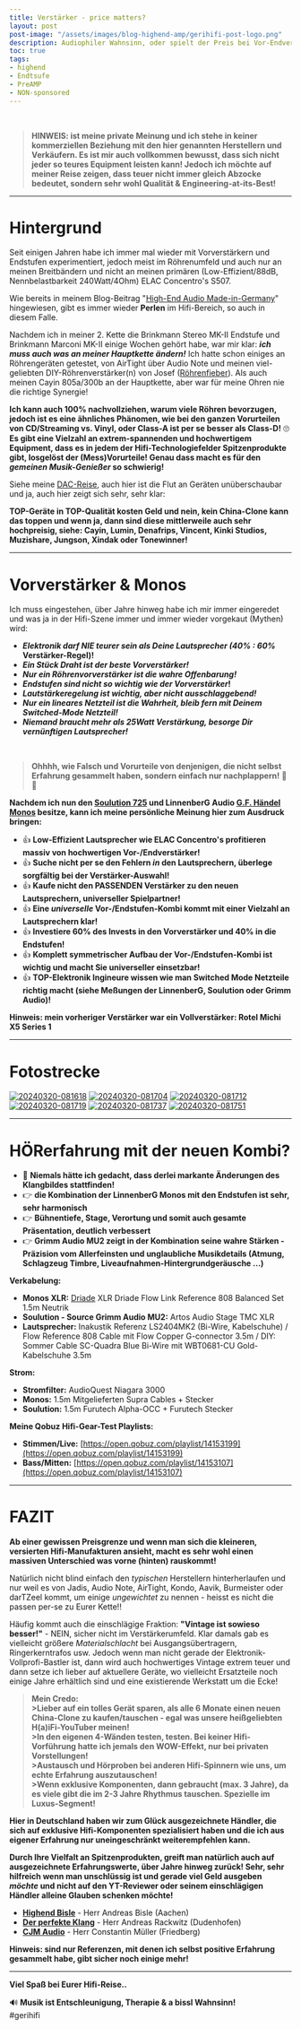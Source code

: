 ```yaml
---
title: Verstärker - price matters?
layout: post
post-image: "/assets/images/blog-highend-amp/gerihifi-post-logo.png"
description: Audiophiler Wahnsinn, oder spielt der Preis bei Vor-Endverstäkrer doch eine Rolle?
toc: true
tags:
- highend
- Endtsufe
- PreAMP
- NON-sponsored
---
```


<br>

>**HINWEIS: ist meine private Meinung und ich stehe in keiner kommerziellen Beziehung mit den hier genannten Herstellern und Verkäufern. Es ist mir auch vollkommen bewusst, dass sich nicht jeder so teures Equipment leisten kann! Jedoch ich möchte auf meiner Reise zeigen, dass teuer nicht immer gleich Abzocke bedeutet, sondern sehr wohl Qualität & Engineering-at-its-Best!**

---

# Hintergrund

Seit einigen Jahren habe ich immer mal wieder mit Vorverstärkern und Endstufen experimentiert, jedoch meist im Röhrenumfeld und auch nur an meinen Breitbändern und nicht an meinen primären (Low-Effizient/88dB, Nennbelastbarkeit 240Watt/4Ohm) ELAC Concentro's S507.

Wie bereits in meinem Blog-Beitrag "[High-End Audio Made-in-Germany](https://hificouch.world/blog/hifi-made-in-germany)" hingewiesen, gibt es immer wieder **Perlen** im Hifi-Bereich, so auch in diesem Falle.

Nachdem ich in meiner 2. Kette die Brinkmann Stereo MK-II Endstufe und Brinkmann Marconi MK-II einige Wochen gehört habe, war mir klar: **_ich muss auch was an meiner Hauptkette ändern!_** Ich hatte schon einiges an Röhrengeräten  getestet, von AirTight über Audio Note und meinen viel-geliebten DIY-Röhrenverstärker(n) von Josef ([Röhrenfieber](https://www.roehrenfieber.com/)). Als auch meinen Cayin 805a/300b an der Hauptkette, aber war für meine Ohren nie die richtige Synergie!

**Ich kann auch 100% nachvollziehen, warum viele Röhren bevorzugen, jedoch ist es eine ähnliches Phänomen, wie bei den ganzen Vorurteilen von CD/Streaming vs. Vinyl, oder Class-A ist per se besser als Class-D!** :roll_eyes: **Es gibt eine Vielzahl an extrem-spannenden und hochwertigem Equipment, dass es in jedem der Hifi-Technologiefelder Spitzenprodukte gibt, losgelöst der (Mess)Vorurteile! Genau dass macht es für den _gemeinen Musik-Genießer_ so schwierig!**

Siehe meine [DAC-Reise](https://hificouch.world/blog/dac-reise-partIII), auch hier ist die Flut an Geräten unüberschaubar und ja, auch hier zeigt sich sehr, sehr klar: 

**TOP-Geräte in TOP-Qualität kosten Geld und nein, kein China-Clone kann das toppen und wenn ja, dann sind diese mittlerweile auch sehr hochpreisig, siehe: Cayin, Lumin, Denafrips, Vincent, Kinki Studios, Muzishare, Jungson, Xindak oder Tonewinner!**

---

# Vorverstärker & Monos

Ich muss eingestehen, über Jahre hinweg habe ich mir immer eingeredet und was ja in der Hifi-Szene immer und immer wieder vorgekaut (Mythen) wird:

- **_Elektronik darf NIE teurer sein als Deine Lautsprecher (40% : 60%_ Verstärker-Regel)!**
- **_Ein Stück Draht ist der beste Vorverstärker!_**
- **_Nur ein Röhrenvorverstärker ist die wahre Offenbarung!_**
- **_Endstufen sind nicht so wichtig wie der Vorverstärker_!**
- **_Lautstärkeregelung ist wichtig, aber nicht ausschlaggebend!_**
- **_Nur ein lineares Netzteil ist die Wahrheit, bleib fern mit Deinem Switched-Mode Netzteil!_**
- **_Niemand braucht mehr als 25Watt Verstärkung, besorge Dir vernünftigen Lautsprecher!_**

<br>

> **Ohhhh, wie Falsch und Vorurteile von denjenigen, die nicht selbst Erfahrung gesammelt haben, sondern einfach nur nachplappern!** :see_no_evil: :hear_no_evil:

**Nachdem ich nun den [Soulution 725](https://soulution-audio.com/de/serie-7/soulution-725-vorverstaerker/) und LinnenberG Audio [G.F. Händel Monos](https://www.linnenberg-audio.de/page12.html) besitze, kann ich meine persönliche Meinung hier zum Ausdruck bringen:**

- :thumbsup: **Low-Effizient Lautsprecher wie ELAC Concentro's profitieren massiv von hochwertigen Vor-/Endverstärker!**
- :thumbsup: **Suche nicht per se den Fehlern _in_ den Lautsprechern, überlege sorgfältig bei der Verstärker-Auswahl!**
- :thumbsup: **Kaufe nicht den PASSENDEN Verstärker zu den neuen Lautsprechern, universeller Spielpartner!**
- :thumbsup: **Eine _universelle_ Vor-/Endstufen-Kombi kommt mit einer Vielzahl an Lautsprechern klar!**
- :thumbsup: **Investiere 60% des Invests in den Vorverstärker und 40% in die Endstufen!**
- :thumbsup: **Komplett symmetrischer Aufbau der Vor-/Endstufen-Kombi ist wichtig und macht Sie universeller einsetzbar!**
- :thumbsup: **TOP-Elektronik Ingineure wissen wie man Switched Mode Netzteile richtig macht (siehe Meßungen der LinnenberG, Soulution oder Grimm Audio)!**

**Hinweis: mein vorheriger Verstärker war ein Vollverstärker: Rotel Michi X5 Series 1**

---

# Fotostrecke

<a href="https://ibb.co/s518zMP"><img src="https://i.ibb.co/s518zMP/20240320-081618.jpg" alt="20240320-081618" border="0"></a> <a href="https://ibb.co/M79R1BG"><img src="https://i.ibb.co/M79R1BG/20240320-081704.jpg" alt="20240320-081704" border="0"></a> <a href="https://ibb.co/PZ3V0fh"><img src="https://i.ibb.co/PZ3V0fh/20240320-081712.jpg" alt="20240320-081712" border="0"></a> <a href="https://ibb.co/VmsgwHp"><img src="https://i.ibb.co/VmsgwHp/20240320-081719.jpg" alt="20240320-081719" border="0"></a> <a href="https://ibb.co/pW07BFG"><img src="https://i.ibb.co/pW07BFG/20240320-081737.jpg" alt="20240320-081737" border="0"></a> <a href="https://ibb.co/n36kpNG"><img src="https://i.ibb.co/n36kpNG/20240320-081751.jpg" alt="20240320-081751" border="0"></a>

---

# HÖRerfahrung mit der neuen Kombi?


- :thinking: **Niemals hätte ich gedacht, dass derlei markante Änderungen des Klangbildes stattfinden!**
- :point_right: **die Kombination der LinnenberG Monos mit den Endstufen ist sehr, sehr harmonisch**
- :point_right: **Bühnentiefe, Stage, Verortung und somit auch gesamte Präsentation, deutlich verbessert**
- :point_right: **Grimm Audio MU2 zeigt in der Kombination seine wahre Stärken - Präzision vom Allerfeinsten und unglaubliche Musikdetails (Atmung, Schlagzeug Timbre, Liveaufnahmen-Hintergrundgeräusche ...)**

**Verkabelung:**

- **Monos XLR:** [Driade](https://www.theflowcable.com/) XLR Driade Flow Link Reference 808 Balanced Set 1.5m Neutrik
- **Soulution - Source Grimm Audio MU2:** Artos Audio  Stage TMC XLR
- **Lautsprecher:** Inakustik Referenz LS2404MK2 (Bi-Wire, Kabelschuhe) / Flow Reference 808 Cable mit Flow Copper G-connector 3.5m / DIY: Sommer Cable SC-Quadra Blue Bi-Wire mit WBT0681-CU Gold-Kabelschuhe 3.5m

**Strom:**

- **Stromfilter:** AudioQuest Niagara 3000
- **Monos:** 1.5m Mitgelieferten Supra Cables + Stecker
- **Soulution:** 1.5m Furutech Alpha-OCC + Furutech Stecker

**Meine Qobuz Hifi-Gear-Test Playlists:**

- **Stimmen/Live:**  [https://open.qobuz.com/playlist/14153199](https://open.qobuz.com/playlist/14153199)
- **Bass/Mitten:** [https://open.qobuz.com/playlist/14153107](https://open.qobuz.com/playlist/14153107)

---

# FAZIT

**Ab einer gewissen Preisgrenze und wenn man sich die kleineren, versierten Hifi-Manufakturen ansieht, macht es sehr wohl einen massiven Unterschied was vorne (hinten) rauskommt!**

Natürlich nicht blind einfach den _typischen_ Herstellern hinterherlaufen und nur weil es von Jadis, Audio Note, AirTight, Kondo, Aavik, Burmeister oder darTZeel kommt, um einige _ungewichtet_ zu nennen - heisst es nicht die passen per-se zu Eurer Kette!!

Häufig kommt auch die einschlägige Fraktion: **"Vintage ist sowieso besser!"** - NEIN, sicher nicht im Verstärkerumfeld. Klar damals gab es vielleicht größere _Materialschlacht_ bei Ausgangsübertragern, Ringerkerntrafos usw. Jedoch wenn man nicht gerade der Elektronik-Vollprofi-Bastler ist, dann wird auch hochwertiges Vintage extrem teuer und dann setze ich lieber auf aktuellere Geräte, wo vielleicht Ersatzteile noch einige Jahre erhältlich sind und eine existierende Werkstatt um die Ecke!

> **Mein Credo:** \
> **>Lieber auf ein tolles Gerät sparen, als alle 6 Monate einen neuen China-Clone zu kaufen/tauschen - egal was unsere heißgeliebten H(a)iFi-YouTuber meinen!** \
> **>In den eigenen 4-Wänden testen, testen. Bei keiner Hifi-Vorführung hatte ich jemals den WOW-Effekt, nur bei privaten Vorstellungen!** \
> **>Austausch und Hörproben bei anderen Hifi-Spinnern wie uns, um echte Erfahrung auszutauschen!** \
> **>Wenn exklusive Komponenten, dann gebraucht (max. 3 Jahre), da es viele gibt die im 2-3 Jahre Rhythmus tauschen. Spezielle im Luxus-Segment!**

**Hier in Deutschland haben wir zum Glück ausgezeichnete Händler, die sich auf exklusive Hifi-Komponenten spezialisiert haben und die ich aus eigener Erfahrung nur uneingeschränkt weiterempfehlen kann.**

**Durch Ihre Vielfalt an Spitzenprodukten, greift man natürlich auch auf ausgezeichnete Erfahrungswerte, über Jahre hinweg zurück! Sehr, sehr hilfreich wenn man unschlüssig ist und gerade viel Geld ausgeben _möchte_ und nicht auf den YT-Reviewer oder seinem einschlägigen Händler alleine Glauben schenken möchte!**

- **[Highend Bisle](https://www.audio-markt.de/market/start/?filter_submitted=1&page_filter_field_user_id=20771)** - Herr Andreas Bisle (Aachen)
- **[Der perfekte Klang](https://www.der-perfekte-klang.de/shop#!/Gebrauchtgerate/c/139693298)** - Herr Andreas Rackwitz (Dudenhofen)
- **[CJM Audio](https://www.cjm-audio.de/)** - Herr Constantin Müller (Friedberg)

**Hinweis: sind nur Referenzen, mit denen ich selbst positive Erfahrung gesammelt habe, gibt sicher noch einige mehr!**

---

**Viel Spaß bei Eurer Hifi-Reise..**

:loud_sound: **Musik ist Entschleunigung, Therapie & a bissl Wahnsinn!** \
#gerihifi
 